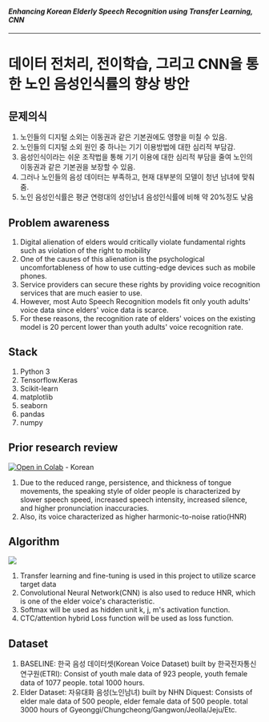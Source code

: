 #### ***Enhancing Korean Elderly Speech Recognition using Transfer Learning, CNN***
---
# 데이터 전처리, 전이학습, 그리고 CNN을 통한 노인 음성인식률의 향상 방안

## 문제의식
1. 노인들의 디지털 소외는 이동권과 같은 기본권에도 영향을 미칠 수 있음.
2. 노인들의 디지털 소외 원인 중 하나는 기기 이용방법에 대한 심리적 부담감.
3. 음성인식이라는 쉬운 조작법을 통해 기기 이용에 대한 심리적 부담을 줄여 노인의 이동권과 같은 기본권을 보장할 수 있음.
4. 그러나 노인들의 음성 데이터는 부족하고, 현재 대부분의 모델이 청년 남녀에 맞춰줌.
5. 노인 음성인식률은 평균 연령대의 성인남녀 음성인식률에 비해 약 20%정도 낮음

## Problem awareness
1. Digital alienation of elders would critically violate fundamental rights such as violation of the right to mobility
2. One of the causes of this alienation is the psychological uncomfortableness of how to use cutting-edge devices such as mobile phones.
3. Service providers can secure these rights by providing voice recognition services that are much easier to use.
4. However, most Auto Speech Recognition models fit only youth adults' voice data since elders' voice data is scarce.
5. For these reasons, the recognition rate of elders' voices on the existing model is 20 percent lower than youth adults' voice recognition rate.

## Stack
1. Python 3
2. Tensorflow.Keras
3. Scikit-learn
4. matplotlib
5. seaborn
6. pandas
7. numpy

## Prior research review
<a href="https://drive.google.com/file/d/17soL9L7CqMF4sI-pPxCOhN2IqwyoxrhG/view?usp=sharing" target="_parent"><img src="https://colab.research.google.com/assets/colab-badge.svg" alt="Open in Colab"/></a> - Korean

1. Due to the reduced range, persistence, and thickness of tongue movements, the speaking style of older people is characterized by slower speech speed, increased speech intensity, increased silence, and higher pronunciation inaccuracies.
2. Also, its voice characterized as higher harmonic-to-noise ratio(HNR)

## Algorithm
<img src="https://img1.daumcdn.net/thumb/R1280x0/?scode=mtistory2&fname=https%3A%2F%2Fblog.kakaocdn.net%2Fdn%2FcUS1cn%2Fbtq8wKuDKQd%2FvyMTirbz1pN94R7kOhwtbk%2Fimg.png">

1. Transfer learning and fine-tuning is used in this project to utilize scarce target data
2. Convolutional Neural Network(CNN) is also used to reduce HNR, which is one of the elder voice's characteristic.
3. Softmax will be used as hidden unit k, j, m's activation function.
4. CTC/attention hybrid Loss function will be used as loss function.

## Dataset
1. BASELINE: 한국 음성 데이터셋(Korean Voice Dataset) built by 한국전자통신연구원(ETRI): Consist of youth male data of 923 people, youth female data of 1077 people. total 1000 hours.
2. Elder Dataset: 자유대화 음성(노인남녀) built by NHN Diquest: Consists of elder male data of 500 people, elder female data of 500 people. total 3000 hours of Gyeonggi/Chungcheong/Gangwon/Jeolla/Jeju/Etc.
